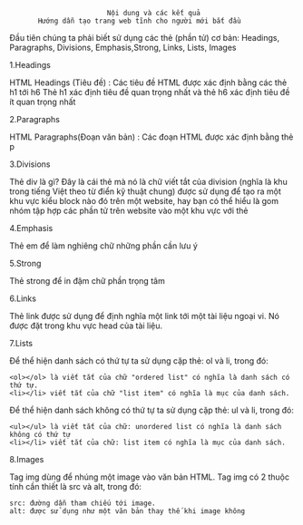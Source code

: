                             Nội dung và các kết quả
           Hướng dẫn tạo trang web tĩnh cho người mới bắt đầu

  Đầu tiên chúng ta phải biết sử dụng các thẻ (phần tử) cơ bản: Headings, Paragraphs, Divisions, Emphasis,Strong, Links, Lists, Images

1.Headings

HTML Headings (Tiêu đề) :
    Các tiêu đề HTML được xác định bằng các thẻ h1 tới h6
    Thẻ h1 xác định tiêu đề quan trọng nhất và thẻ h6 xác định tiêu đề ít quan trọng nhất


2.Paragraphs

HTML Paragraphs(Đoạn văn bản) :
    Các đoạn HTML được xác định bằng thẻ p


3.Divisions

Thẻ div là gì?
    Đây là cái thẻ mà nó là chữ viết tắt của division (nghĩa là khu trong tiếng Việt theo từ điển kỹ thuật chung) được sử dụng để tạo ra
    một khu vực kiểu block nào đó trên một website, hay bạn có thể hiểu là gom nhóm tập hợp các phần tử trên website vào một khu vực với thẻ <div>


4.Emphasis

Thẻ em để làm nghiêng chữ những phần cần lưu ý


5.Strong

Thẻ strong để in đậm chữ phần trọng tâm


6.Links

Thẻ link được sử dụng để định nghĩa một link tới một tài liệu ngoại vi. Nó được đặt trong khu vực head của tài liệu.

7.Lists

Để thể hiện danh sách có thứ tự ta sử dụng cặp thẻ: ol và li, trong đó:

    <ol></ol> là viết tắt của chữ "ordered list" có nghĩa là danh sách có thứ tự.
    <li></li> viết tắt của chữ "list item" có nghĩa là mục của danh sách.


Để thể hiện danh sách không có thứ tự ta sử dụng cặp thẻ: ul và li, trong đó:

    <ul></ul> là viết tắt của chữ: unordered list có nghĩa là danh sách không có thứ tự
    <li></li> viết tắt của chữ: list item có nghĩa là mục của danh sách.



8.Images

Tag img dùng để nhúng một image vào văn bản HTML.
Tag img có 2 thuộc tính cần thiết là src và alt, trong đó:

    src: đường dẫn tham chiếu tới image.
    alt: được sử dụng như một văn bản thay thế khi image không
